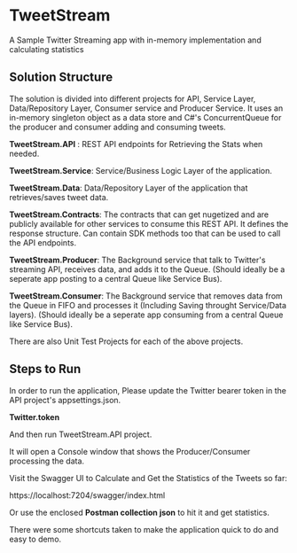 # TweetStream
A Sample Twitter Streaming app with in-memory implementation and calculating statistics

## Solution Structure
The solution is divided into different projects for API, Service Layer, Data/Repository Layer, Consumer service and Producer Service.
It uses an in-memory singleton object as a data store and C#'s ConcurrentQueue for the producer and consumer adding and consuming tweets.

**TweetStream.API** : REST API endpoints for Retrieving the Stats when needed.

**TweetStream.Service**: Service/Business Logic Layer of the application.

**TweetStream.Data**: Data/Repository Layer of the application that retrieves/saves tweet data.

**TweetStream.Contracts**: The contracts that can get nugetized and are publicly available for other services to consume this REST API. It defines the response structure. Can contain SDK methods too that can be used to call the API endpoints.

**TweetStream.Producer**: The Background service that talk to Twitter's streaming API, receives data, and adds it to the Queue. (Should ideally be a seperate app posting to a central Queue like Service Bus).

**TweetStream.Consumer**: The Background service that removes data from the Queue in FIFO and processes it (Including Saving throught Service/Data layers). (Should ideally be a seperate app consuming from a central Queue like Service Bus).

There are also Unit Test Projects for each of the above projects.


## Steps to Run

In order to run the application, Please update the Twitter bearer token in the API project's appsettings.json.

**Twitter.token**

And then run  TweetStream.API project. 

It will open a Console window that shows the Producer/Consumer processing the data.

Visit the Swagger UI to Calculate and Get the Statistics of the Tweets so far:

https://localhost:7204/swagger/index.html

Or use the enclosed **Postman collection json** to hit it and get statistics.

There were some shortcuts taken to make the application quick to do and easy to demo.